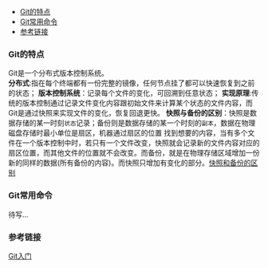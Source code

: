 <!-- TOC -->
- [Git的特点](#Git的特点)
- [Git常用命令](#Git常用命令)
- [参考链接](#参考链接)

### Git的特点
Git是一个分布式版本控制系统。  
**分布式**:指在每个终端都有一份完整的镜像，任何节点挂了都可以快速恢复到之前的状态；
**版本控制系统**：记录每个文件的变化，可回溯到任意状态；
**实现原理**:传统的版本控制通过记录文件变化内容跟初始文件来计算某个状态的文件内容，而Git是通过快照来实现文件的变化，恢复回退更快。
**快照与备份的区别**：快照是数据存储的某一时刻`状态`记录；备份则是数据存储的某一个时刻的`副本`，数据在物理磁盘存储时最小单位是扇区，机器通过扇区的位置
找到想要的内容，当有多个文件在一个版本控制中时，若只有一个文件改变，快照就会记录新的文件内容对应的扇区位置，而其他文件的位置就不会改变。而备份，就是在物理存储区域增加一份新的同样的数据(所有备份的内容)。而快照只增加有变化的部分。[快照和备份的区别](https://www.zhihu.com/question/20374919)

### Git常用命令
待写...

### 参考链接

[Git入门](https://github.com/slientup/JavaGuide/edit/master/docs/tools/Git.md)

